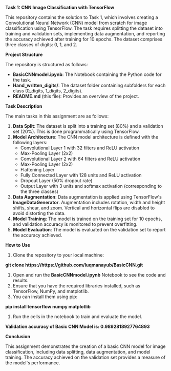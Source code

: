 <p><strong>Task 1: CNN Image Classification with TensorFlow</strong></p><p>This repository contains the solution to Task 1, which involves creating a Convolutional Neural Network (CNN) model from scratch for image classification using TensorFlow. The task requires splitting the dataset into training and validation sets, implementing data augmentation, and reporting the accuracy achieved after training for 10 epochs. The dataset comprises three classes of digits: 0, 1, and 2.</p><p><strong>Project Structure</strong></p><p>The repository is structured as follows:</p><ul><li><strong>BasicCNNmodel.ipynb</strong>: The Notebook containing the Python code for the task.</li><li><strong>Hand_written_digits/</strong>: The dataset folder containing subfolders for each class (0_digits, 1_digits, 2_digits).</li><li><strong>README.md</strong> (this file): Provides an overview of the project.</li></ul><p><strong>Task Description</strong></p><p>The main tasks in this assignment are as follows:</p><ol><li><strong>Data Split</strong>: The dataset is split into a training set (80%) and a validation set (20%). This is done programmatically using TensorFlow.</li><li><strong>Model Architecture</strong>: The CNN model architecture is defined with the following layers:<ul><li>Convolutional Layer 1 with 32 filters and ReLU activation</li><li>Max-Pooling Layer (2x2)</li><li>Convolutional Layer 2 with 64 filters and ReLU activation</li><li>Max-Pooling Layer (2x2)</li><li>Flattening Layer</li><li>Fully Connected Layer with 128 units and ReLU activation</li><li>Dropout Layer (50% dropout rate)</li><li>Output Layer with 3 units and softmax activation (corresponding to the three classes)</li></ul></li><li><strong>Data Augmentation</strong>: Data augmentation is applied using TensorFlow's <strong>ImageDataGenerator</strong>. Augmentation includes rotation, width and height shifts, shear, and zoom. Vertical and horizontal flips are disabled to avoid distorting the data.</li><li><strong>Model Training</strong>: The model is trained on the training set for 10 epochs, and validation accuracy is monitored to prevent overfitting.</li><li><strong>Model Evaluation</strong>: The model is evaluated on the validation set to report the accuracy achieved.</li></ol><p><strong>How to Use</strong></p><ol><li>Clone the repository to your local machine:</li></ol><p><strong>git clone https://https://github.com/luqmanayub/BasicCNN.git</strong></p><ol><li>Open and run the&nbsp;<strong>BasicCNNmodel.ipynb</strong> Notebook to see the code and results.</li><li>Ensure that you have the required libraries installed, such as TensorFlow, NumPy, and matplotlib.&nbsp;</li><li>You can install them using pip:</li></ol><p><strong>pip install tensorflow numpy matplotlib&nbsp;</strong></p><ol><li>Run the cells in the notebook to train and evaluate the model.</li></ol><p><strong>Validation accuracy of Basic CNN Model is: 0.9892818927764893</strong></p><p><strong>Conclusion</strong></p><p>This assignment demonstrates the creation of a basic CNN model for image classification, including data splitting, data augmentation, and model training. The accuracy achieved on the validation set provides a measure of the model's performance.</p>
